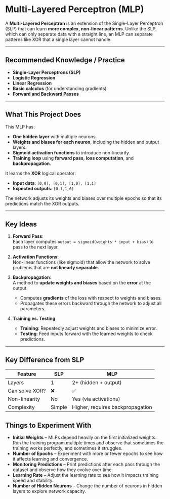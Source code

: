 # Multi-Layered Perceptron (MLP)

A **Multi-Layered Perceptron** is an extension of the Single-Layer Perceptron (SLP) that can learn **more complex, non-linear patterns**. Unlike the SLP, which can only separate data with a straight line, an MLP can separate patterns like XOR that a single layer cannot handle.  

---

## Recommended Knowledge / Practice

- **Single-Layer Perceptrons (SLP)**  
- **Logistic Regression**  
- **Linear Regression**  
- **Basic calculus** (for understanding gradients)  
- **Forward and Backward Passes**  

---

## What This Project Does

This MLP has:

- **One hidden layer** with multiple neurons.  
- **Weights and biases for each neuron**, including the hidden and output layers.  
- **Sigmoid activation functions** to introduce non-linearity.  
- **Training loop** using **forward pass**, **loss computation**, and **backpropagation**.  

It learns the **XOR** logical operator:

- **Input data**: `[0,0], [0,1], [1,0], [1,1]`  
- **Expected outputs**: `[0,1,1,0]`  

The network adjusts its weights and biases over multiple epochs so that its predictions match the XOR outputs.

---

## Key Ideas

1. **Forward Pass**:  
   Each layer computes `output = sigmoid(weights * input + bias)` to pass to the next layer.  

2. **Activation Functions**:  
   Non-linear functions (like sigmoid) that allow the network to solve problems that are **not linearly separable**.  

3. **Backpropagation**:  
   A method to **update weights and biases** based on the **error** at the output.  
   - Computes **gradients** of the loss with respect to weights and biases.  
   - Propagates these errors backward through the network to adjust all parameters.  

4. **Training vs. Testing**:  
   - **Training**: Repeatedly adjust weights and biases to minimize error.  
   - **Testing**: Feed inputs forward with the learned weights to check predictions.  

---

## Key Difference from SLP

| Feature | SLP | MLP |
|---------|-----|-----|
| Layers | 1 | 2+ (hidden + output) |
| Can solve XOR? | ❌ | ✅ |
| Non-linearity | No | Yes (via activations) |
| Complexity | Simple | Higher, requires backpropagation |

## Things to Experiment With

- **Initial Weights** – MLPs depend heavily on the first initialized weights. Run the training program multiple times and observe that sometimes the training works perfectly, and sometimes it struggles.  
- **Number of Epochs** – Experiment with more or fewer epochs to see how it affects learning and convergence.  
- **Monitoring Predictions** – Print predictions after each pass through the dataset and observe how they evolve over time.  
- **Learning Rate** – Adjust the learning rate to see how it impacts training speed and stability.  
- **Number of Hidden Neurons** – Change the number of neurons in hidden layers to explore network capacity.


